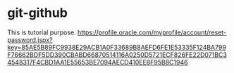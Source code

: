 # git-github
This is tutorial purpose.
https://profile.oracle.com/myprofile/account/reset-password.jspx?key=85AE5B89FC9938E29ACB1A0F33689B8AEFD6FE1E53335F124BA799F76662BDF5DD390CBABD66870514116A0250D5721ECF826FE22D071BC34548317F4CBD1AA1E55653BE7094AECD410EE8F95B8C1946
